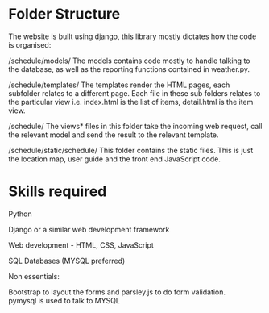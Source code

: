 Folder Structure
================

The website is built using django, this library mostly dictates how the code is organised:

/schedule/models/
The models contains code mostly to handle talking to the database, as well as the reporting functions contained in weather.py.

/schedule/templates/
The templates render the HTML pages, each subfolder relates to a different page.
Each file in these sub folders relates to the particular view i.e. index.html is the list of items, detail.html is the item view.

/schedule/
The views* files in this folder take the incoming web request, call the relevant model and send the result to the relevant template.

/schedule/static/schedule/
This folder contains the static files.
This is just the location map, user guide and the front end JavaScript code.

Skills required
===============

Python

Django or a similar web development framework

Web development - HTML, CSS, JavaScript

SQL Databases (MYSQL preferred)

Non essentials:

Bootstrap to layout the forms and parsley.js to do form validation.  
pymysql is used to talk to MYSQL
